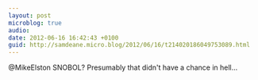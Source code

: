 ```yaml
---
layout: post
microblog: true
audio: 
date: 2012-06-16 16:42:43 +0100
guid: http://samdeane.micro.blog/2012/06/16/t214020186049753089.html
---
```

@MikeElston SNOBOL? Presumably that didn't have a chance in hell...
